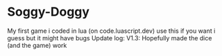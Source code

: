 # Soggy-Doggy
My first game i coded in lua (on code.luascript.dev)
use this if you want i guess but it might have bugs
Update log:
V1.3: Hopefully made the dice (and the game) work
